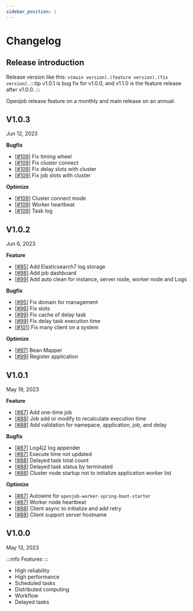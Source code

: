 ```yaml
---
sidebar_position: 1
---
```


# Changelog
## Release introduction
Release version like this: `v(main version).(feature version).(fix version)`.
:::tip 
v1.0.1 is bug fix for v1.0.0, and v1.1.0 is the feature release after v1.0.0. 
:::

Openjob release feature on a monthly and main release on an annual.

## V1.0.3
Jun 12, 2023

**Bugfix**
- [[#109](https://github.com/open-job/openjob/pull/109)] Fix timing wheel
- [[#109](https://github.com/open-job/openjob/pull/109)] Fix cluster connect
- [[#109](https://github.com/open-job/openjob/pull/109)] Fix delay slots with cluster
- [[#109](https://github.com/open-job/openjob/pull/109)] Fix job slots with cluster

**Optimize**
- [[#109](https://github.com/open-job/openjob/pull/109)] Cluster connect mode
- [[#109](https://github.com/open-job/openjob/pull/109)] Worker heartbeat
- [[#109](https://github.com/open-job/openjob/pull/109)] Task log

## V1.0.2
Jun 6, 2023

**Feature**
- [[#95](https://github.com/open-job/openjob/pull/95)] Add Elasticsearch7 log storage
- [[#98](https://github.com/open-job/openjob/pull/98)] Add job dashboard
- [[#99](https://github.com/open-job/openjob/pull/99)] Add auto clean for instance, server node, worker node and Logs

**Bugfix**

- [[#95](https://github.com/open-job/openjob/pull/95)] Fix domain for management
- [[#96](https://github.com/open-job/openjob/pull/96)] Fix slots
- [[#99](https://github.com/open-job/openjob/pull/99)] Fix cache of delay task
- [[#99](https://github.com/open-job/openjob/pull/99)] Fix delay task execution time
- [[#101](https://github.com/open-job/openjob/pull/101)] Fix many client on a system

**Optimize**
- [[#97](https://github.com/open-job/openjob/pull/97)] Bean Mapper
- [[#99](https://github.com/open-job/openjob/pull/99)] Register application

## V1.0.1
May 19, 2023

**Feature**

- [[#87](https://github.com/open-job/openjob/pull/87)] Add one-time job
- [[#88](https://github.com/open-job/openjob/pull/88)] Job add or modify to recalculate execution time
- [[#88](https://github.com/open-job/openjob/pull/88)] Add validation for namepace, application, job, and delay

**Bugfix**

- [[#87](https://github.com/open-job/openjob/pull/87)] Log4j2 log appender
- [[#87](https://github.com/open-job/openjob/pull/87)] Execute time not updated
- [[#88](https://github.com/open-job/openjob/pull/88)] Delayed task total count
- [[#88](https://github.com/open-job/openjob/pull/88)] Delayed task status by terminated
- [[#88](https://github.com/open-job/openjob/pull/88)] Cluster node startup not to initialize application worker list

**Optimize**

- [[#87](https://github.com/open-job/openjob/pull/87)] Autowire for `openjob-worker-spring-boot-starter`
- [[#87](https://github.com/open-job/openjob/pull/87)] Worker node heartbeat
- [[#88](https://github.com/open-job/openjob/pull/88)] Client async to initialize and add retry
- [[#88](https://github.com/open-job/openjob/pull/88)] Client support server hostname


## V1.0.0

May 13, 2023

:::info
Features
:::
- High reliability
- High performance
- Scheduled tasks
- Distributed computing
- Workflow
- Delayed tasks